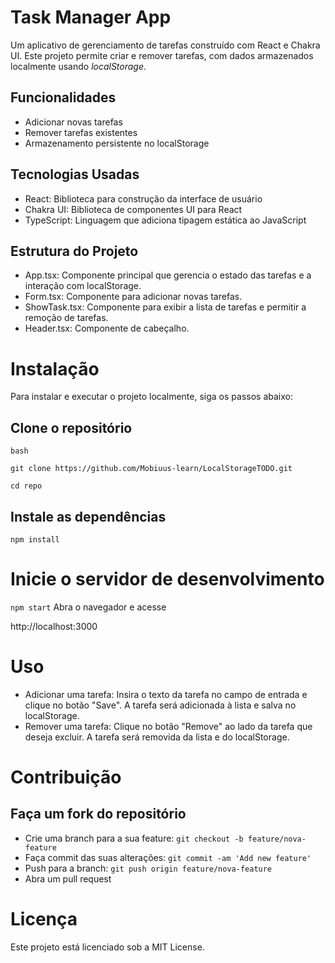 # Task Manager App

Um aplicativo de gerenciamento de tarefas construído com React e Chakra UI. Este projeto permite criar e remover tarefas, com dados armazenados localmente usando _localStorage_.

## Funcionalidades

- Adicionar novas tarefas
- Remover tarefas existentes
- Armazenamento persistente no localStorage

## Tecnologias Usadas

- React: Biblioteca para construção da interface de usuário
- Chakra UI: Biblioteca de componentes UI para React
- TypeScript: Linguagem que adiciona tipagem estática ao JavaScript

## Estrutura do Projeto

- App.tsx: Componente principal que gerencia o estado das tarefas e a interação com localStorage.
- Form.tsx: Componente para adicionar novas tarefas.
- ShowTask.tsx: Componente para exibir a lista de tarefas e permitir a remoção de tarefas.
- Header.tsx: Componente de cabeçalho.

# Instalação

Para instalar e executar o projeto localmente, siga os passos abaixo:

## Clone o repositório

`bash`

`git clone https://github.com/Mobiuus-learn/LocalStorageTODO.git`

`cd repo`

## Instale as dependências

`npm install`

# Inicie o servidor de desenvolvimento

`npm start`
Abra o navegador e acesse

http://localhost:3000

# Uso

- Adicionar uma tarefa: Insira o texto da tarefa no campo de entrada e clique no botão "Save". A tarefa será adicionada à lista e salva no localStorage.
- Remover uma tarefa: Clique no botão "Remove" ao lado da tarefa que deseja excluir. A tarefa será removida da lista e do localStorage.

# Contribuição

## Faça um fork do repositório
- Crie uma branch para a sua feature: `git checkout -b feature/nova-feature`
- Faça commit das suas alterações: `git commit -am 'Add new feature'`
- Push para a branch: `git push origin feature/nova-feature`
- Abra um pull request
# Licença
Este projeto está licenciado sob a MIT License.
